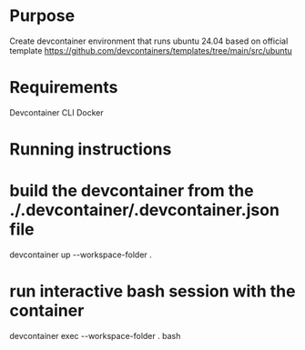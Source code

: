 # Purpose
Create devcontainer environment that runs ubuntu 24.04 based on official template
https://github.com/devcontainers/templates/tree/main/src/ubuntu

# Requirements

Devcontainer CLI
Docker

# Running instructions

# build the devcontainer from the ./.devcontainer/.devcontainer.json file
devcontainer up --workspace-folder .

# run interactive bash session with the container
devcontainer exec --workspace-folder . bash
